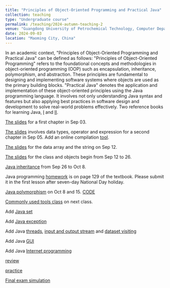 ```yaml
---
title: "Principles of Object-Oriented Programming and Practical Java"
collection: teaching
type: "Undergraduate course"
permalink: /teaching/2024-autumn-teaching-2
venue: "Guangdong University of Petrochemical Technology, Computer Department"
date: 2024-09-03
location: "Maoming City, China"
---
```


In an academic context, "Principles of Object-Oriented Programming and Practical Java" can be defined as follows:
"Principles of Object-Oriented Programming" refers to the foundational concepts and methodologies in object-oriented programming (OOP) such as encapsulation, inheritance, polymorphism, and abstraction. These principles are fundamental to designing and implementing software systems where objects are used as the primary building blocks.
"Practical Java" denotes the application and implementation of these object-oriented principles using the Java programming language. It involves not only understanding Java syntax and features but also applying best practices in software design and development to solve real-world problems effectively. Two reference books for learning Java, [I](https://github.com/0voice/expert_readed_books/blob/master/%E8%BD%AF%E4%BB%B6%E6%8A%80%E6%9C%AF/Java%E6%A0%B8%E5%BF%83%E6%8A%80%E6%9C%AF(%E5%8D%B71)%EF%BC%9A%E5%9F%BA%E7%A1%80%E7%9F%A5%E8%AF%86(%E5%8E%9F%E4%B9%A6%E7%AC%AC8%E7%89%88).pdf) and [II](https://github.com/0voice/expert_readed_books/blob/master/%E8%BD%AF%E4%BB%B6%E6%8A%80%E6%9C%AF/Java%E6%A0%B8%E5%BF%83%E6%8A%80%E6%9C%AF%E5%8D%B7%202%20%E9%AB%98%E7%BA%A7%E7%89%B9%E6%80%A7%20%E5%8E%9F%E4%B9%A6%E7%AC%AC8%E7%89%88.pdf). 
<div>

[The slides](/files/2024_2_POOPJAVA/0903-java_chapter01.pdf) for a first chapter in Sep 03. 

[The slides](/files/2024_2_POOPJAVA/0905-java_chapter02.pdf) involves data types, operator and expression for a second chapter in Sep 05. Add an online compilation [tool](https://www.bejson.com/runcode/java/).

[The slides](/files/2024_2_POOPJAVA/0912_java_dataArray.pdf) for the data array and the string on Sep 12.

[The slides](/files/2024_2_POOPJAVA/0912_java_class_object.pdf) for the class and objects begin from Sep 12 to 26.

[Java inheritance](/files/2024_2_POOPJAVA/0926_JAVA_inheritance.pdf) from Sep 26 to Oct 8.

Java programming [homework](/files/2024_2_POOPJAVA/0905_SE_report_modul.docx) is on page 129 of the textbook. Please submit it in the first lesson after seven-day National Day holiday.

[Java polymorphism](/files/2024_2_POOPJAVA/1015_JAVA_Polymorphism.pdf) on Oct 8 and 15. [CODE](/files/2024_2_POOPJAVA/1015_JAVA_code.zip)

[Commonly used tools class](/files/2024_2_POOPJAVA/1015_JAVA_tool_class.pdf) on next class.

Add [Java set](/files/2024_2_POOPJAVA/1022_JAVA_set.pdf)

Add [Java exception](/files/2024_2_POOPJAVA/1024_JAVA_Except.pdf)

Add Java [threads](/files/2024_2_POOPJAVA/1029_Java_thread.pdf), [input and output stream](/files/2024_2_POOPJAVA/1029_Java_input2output.pdf) and [dataset visiting](/files/2024_2_POOPJAVA/1029_Java_datasetVisit.pdf)

Add Java [GUI](/files/2024_2_POOPJAVA/1105_Java_GUI.pdf)

Add Java [Internet programming](/files/2024_2_POOPJAVA/1107_Java_InternetPromgram.pdf)

[review](/files/2024_2_POOPJAVA/1112_java_conclusion.pdf)

[practice](/files/2024_2_POOPJAVA/1112_java_practice.pdf)

[Final exam simulation](/files/2024_2_POOPJAVA/1115_Java_final.pdf)

</div>